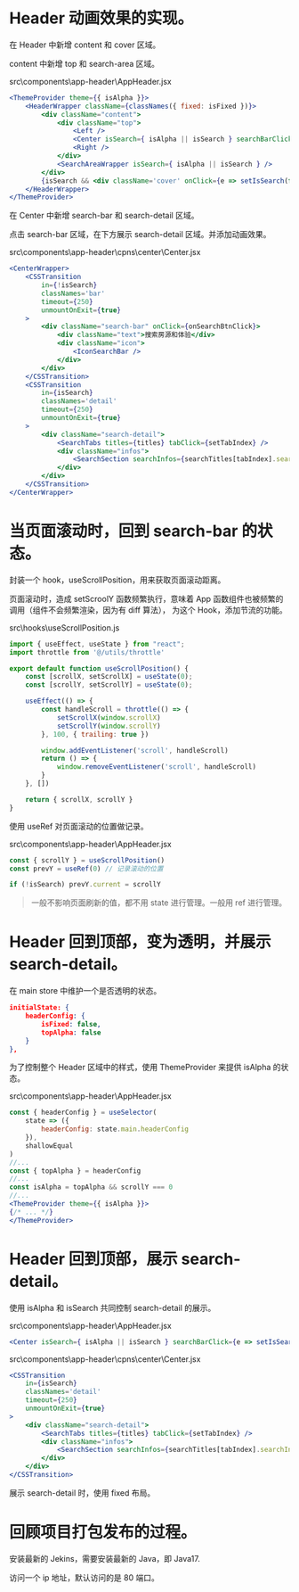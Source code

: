 # Header 动画效果的实现。

在 Header 中新增 content 和 cover 区域。

content 中新增 top 和 search-area 区域。

src\components\app-header\AppHeader.jsx

```jsx
<ThemeProvider theme={{ isAlpha }}>
	<HeaderWrapper className={classNames({ fixed: isFixed })}>
		<div className="content">
			<div className="top">
				<Left />
				<Center isSearch={ isAlpha || isSearch } searchBarClick={e => setIsSearch(true)} />
				<Right />
			</div>
			<SearchAreaWrapper isSearch={ isAlpha || isSearch } />
		</div>
		{isSearch && <div className='cover' onClick={e => setIsSearch(false)}></div>}
	</HeaderWrapper>
</ThemeProvider>
```

在 Center 中新增 search-bar 和 search-detail 区域。

点击 search-bar 区域，在下方展示 search-detail 区域。并添加动画效果。

src\components\app-header\cpns\center\Center.jsx

```jsx
<CenterWrapper>
	<CSSTransition
		in={!isSearch}
		classNames='bar'
		timeout={250}
		unmountOnExit={true}
	>
		<div className="search-bar" onClick={onSearchBtnClick}>
			<div className="text">搜索房源和体验</div>
			<div className="icon">
				<IconSearchBar />
			</div>
		</div>
	</CSSTransition>
	<CSSTransition
		in={isSearch}
		classNames='detail'
		timeout={250}
		unmountOnExit={true}
	>
		<div className="search-detail">
			<SearchTabs titles={titles} tabClick={setTabIndex} />
			<div className="infos">
				<SearchSection searchInfos={searchTitles[tabIndex].searchInfos} />
			</div>
		</div>
	</CSSTransition>
</CenterWrapper>
```


# 当页面滚动时，回到 search-bar 的状态。

封装一个 hook，useScrollPosition，用来获取页面滚动距离。

页面滚动时，造成 setScroolY 函数频繁执行，意味着 App 函数组件也被频繁的调用（组件不会频繁渲染，因为有 diff 算法）， 为这个 Hook，添加节流的功能。

src\hooks\useScrollPosition.js

```js
import { useEffect, useState } from "react";
import throttle from '@/utils/throttle'

export default function useScrollPosition() {
	const [scrollX, setScrollX] = useState(0);
	const [scrollY, setScrollY] = useState(0);

	useEffect(() => {
		const handleScroll = throttle(() => {
			setScrollX(window.scrollX)
			setScrollY(window.scrollY)
		}, 100, { trailing: true })

		window.addEventListener('scroll', handleScroll)
		return () => {
			window.removeEventListener('scroll', handleScroll)
		}
	}, [])

	return { scrollX, scrollY }
}
```

使用 useRef 对页面滚动的位置做记录。

src\components\app-header\AppHeader.jsx

```js
const { scrollY } = useScrollPosition()
const prevY = useRef(0) // 记录滚动的位置

if (!isSearch) prevY.current = scrollY
```

> 一般不影响页面刷新的值，都不用 state 进行管理。一般用 ref 进行管理。

# Header 回到顶部，变为透明，并展示 search-detail。

在 main store 中维护一个是否透明的状态。

```json
initialState: {
	headerConfig: {
		isFixed: false,
		topAlpha: false
	}
},
```

为了控制整个 Header 区域中的样式，使用 ThemeProvider 来提供 isAlpha 的状态。

src\components\app-header\AppHeader.jsx

```jsx
const { headerConfig } = useSelector(
	state => ({
		headerConfig: state.main.headerConfig
	}),
	shallowEqual
)
//...
const { topAlpha } = headerConfig
//...
const isAlpha = topAlpha && scrollY === 0
//...
<ThemeProvider theme={{ isAlpha }}>
{/* ... */}
</ThemeProvider>
```

# Header 回到顶部，展示 search-detail。	

使用 isAlpha 和 isSearch 共同控制 search-detail 的展示。

src\components\app-header\AppHeader.jsx

```jsx
<Center isSearch={ isAlpha || isSearch } searchBarClick={e => setIsSearch(true)} />
```

src\components\app-header\cpns\center\Center.jsx

```jsx
<CSSTransition
	in={isSearch}
	classNames='detail'
	timeout={250}
	unmountOnExit={true}
>
	<div className="search-detail">
		<SearchTabs titles={titles} tabClick={setTabIndex} />
		<div className="infos">
			<SearchSection searchInfos={searchTitles[tabIndex].searchInfos} />
		</div>
	</div>
</CSSTransition>
```

展示 search-detail 时，使用 fixed 布局。

# 回顾项目打包发布的过程。

安装最新的 Jekins，需要安装最新的 Java，即 Java17.

访问一个 ip 地址，默认访问的是 80 端口。

